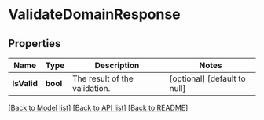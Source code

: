 # ValidateDomainResponse

## Properties
Name | Type | Description | Notes
------------ | ------------- | ------------- | -------------
**IsValid** | **bool** | The result of the validation. | [optional] [default to null]

[[Back to Model list]](../README.md#documentation-for-models) [[Back to API list]](../README.md#documentation-for-api-endpoints) [[Back to README]](../README.md)

